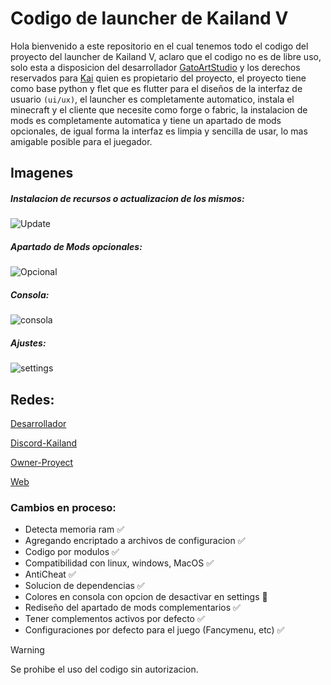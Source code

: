 # Codigo de launcher de Kailand V

Hola bienvenido a este repositorio en el cual tenemos todo el codigo del proyecto del launcher de Kailand V, aclaro que el codigo no es de libre uso, solo esta a disposicion del desarrollador [GatoArtStudio](https://linktr.ee/gatoartstudio) y los derechos reservados para [Kai](https://www.instagram.com/soyellioth/) quien es propietario del proyecto, el proyecto tiene como base python y flet que es flutter para el diseños de la interfaz de usuario `(ui/ux)`, el launcher es completamente automatico, instala el minecraft y el cliente que necesite como forge o fabric, la instalacion de mods es completamente automatica y tiene un apartado de mods opcionales, de igual forma la interfaz es limpia y sencilla de usar, lo mas amigable posible para el juegador.

## Imagenes

##### Instalacion de recursos o actualizacion de los mismos:
![Update](https://raw.githubusercontent.com/GatoArtStudios/kailand/22a3e797291483d43245cff82d1dcb481e5791e6/previews/update.png)

##### Apartado de Mods opcionales:
![Opcional](https://raw.githubusercontent.com/GatoArtStudios/kailand/main/previews/opcional.png)

##### Consola:
![consola](https://raw.githubusercontent.com/GatoArtStudios/kailand/main/previews/console.png)

##### Ajustes:
![settings](https://raw.githubusercontent.com/GatoArtStudios/kailand/main/previews/settings.png)

## Redes:

[Desarrollador](https://linktr.ee/gatoartstudio)
</br>

[Discord-Kailand](https://discord.gg/chwAE86T6W)
</br>

[Owner-Proyect](https://www.instagram.com/soyellioth/)
</br>

[Web](https://gatoartstudios.github.io/kailand/)

### Cambios en proceso:

- Detecta memoria ram :white_check_mark: 
- Agregando encriptado a archivos de configuracion :white_check_mark: 
- Codigo por modulos :white_check_mark: 
- Compatibilidad con linux, windows, MacOS :white_check_mark:
- AntiCheat :white_check_mark: 
- Solucion de dependencias :white_check_mark: 
- Colores en consola con opcion de desactivar en settings :arrows_counterclockwise: 
- Rediseño del apartado de mods complementarios :white_check_mark:
- Tener complementos activos por defecto :white_check_mark:
- Configuraciones por defecto para el juego (Fancymenu, etc) :white_check_mark:

> [!WARNING]
> Se prohibe el uso del codigo sin autorizacion.